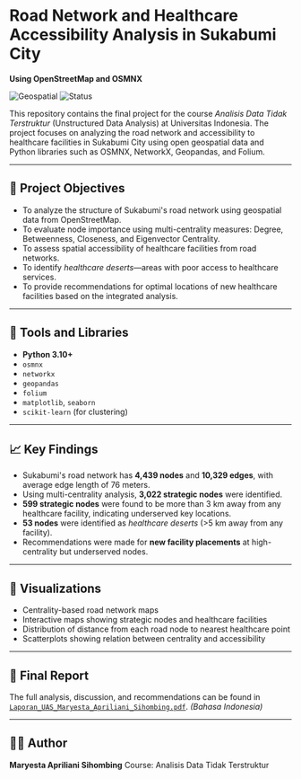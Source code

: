 # Road Network and Healthcare Accessibility Analysis in Sukabumi City  
**Using OpenStreetMap and OSMNX**

![Geospatial](https://img.shields.io/badge/type-geospatial-blue) ![Status](https://img.shields.io/badge/status-completed-green)

This repository contains the final project for the course *Analisis Data Tidak Terstruktur* (Unstructured Data Analysis) at Universitas Indonesia. The project focuses on analyzing the road network and accessibility to healthcare facilities in Sukabumi City using open geospatial data and Python libraries such as OSMNX, NetworkX, Geopandas, and Folium.

---

## 📌 Project Objectives

- To analyze the structure of Sukabumi's road network using geospatial data from OpenStreetMap.
- To evaluate node importance using multi-centrality measures: Degree, Betweenness, Closeness, and Eigenvector Centrality.
- To assess spatial accessibility of healthcare facilities from road networks.
- To identify *healthcare deserts*—areas with poor access to healthcare services.
- To provide recommendations for optimal locations of new healthcare facilities based on the integrated analysis.

---

## 🧰 Tools and Libraries

- **Python 3.10+**
- `osmnx`
- `networkx`
- `geopandas`
- `folium`
- `matplotlib`, `seaborn`
- `scikit-learn` (for clustering)

---

## 📈 Key Findings

- Sukabumi's road network has **4,439 nodes** and **10,329 edges**, with average edge length of 76 meters.
- Using multi-centrality analysis, **3,022 strategic nodes** were identified.
- **599 strategic nodes** were found to be more than 3 km away from any healthcare facility, indicating underserved key locations.
- **53 nodes** were identified as *healthcare deserts* (>5 km away from any facility).
- Recommendations were made for **new facility placements** at high-centrality but underserved nodes.

---

## 📍 Visualizations

- Centrality-based road network maps
- Interactive maps showing strategic nodes and healthcare facilities
- Distribution of distance from each road node to nearest healthcare point
- Scatterplots showing relation between centrality and accessibility

---

## 📖 Final Report

The full analysis, discussion, and recommendations can be found in [`Laporan_UAS_Maryesta_Apriliani_Sihombing.pdf`](./Laporan_UAS_Maryesta%20Apriliani%20Sihombing_2206051531%20(1).pdf). *(Bahasa Indonesia)*

---

## 🧑‍💻 Author

**Maryesta Apriliani Sihombing** 
Course: Analisis Data Tidak Terstruktur  

